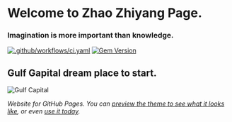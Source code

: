 # Welcome to Zhao Zhiyang Page.

### Imagination is more important than knowledge.

[![.github/workflows/ci.yaml](https://github.com/pages-themes/minimal/actions/workflows/ci.yaml/badge.svg)](https://github.com/pages-themes/minimal/actions/workflows/ci.yaml) [![Gem Version](https://badge.fury.io/rb/jekyll-theme-minimal.svg)](https://badge.fury.io/rb/jekyll-theme-minimal)

## Gulf Gapital dream place to start.
![Gulf Capital](https://user-images.githubusercontent.com/20948381/161687054-8d9dc20a-91bb-4b45-ae0f-bfe97bbd75b7.jpg)




*Website for GitHub Pages. You can [preview the theme to see what it looks like](http://pages-themes.github.io/minimal), or even [use it today](#usage).*


